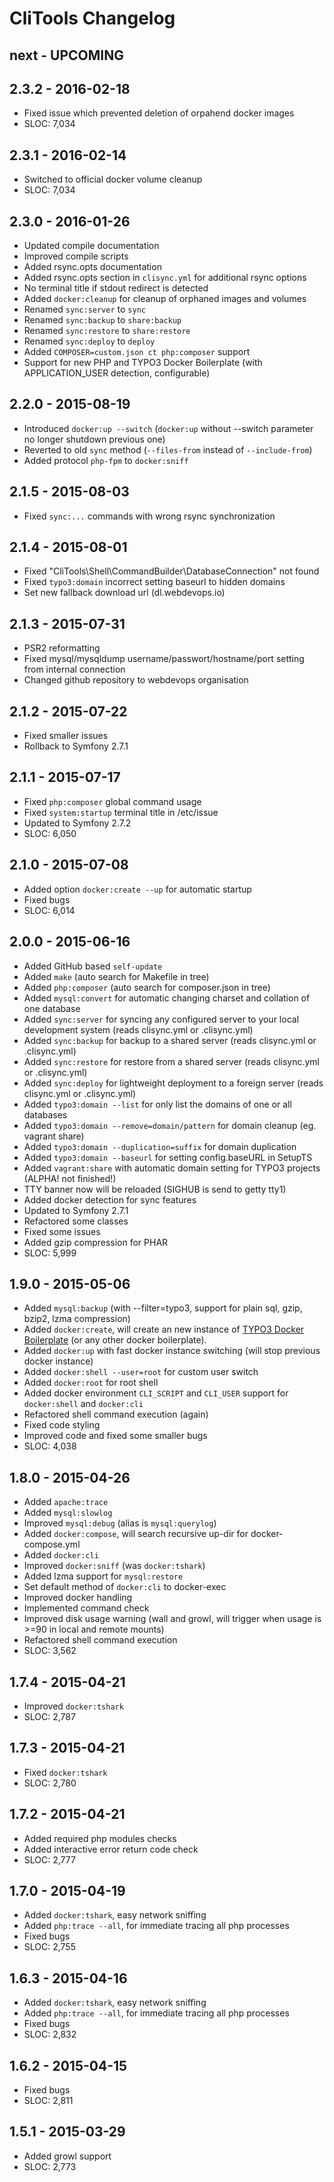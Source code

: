 CliTools Changelog
==================

next - UPCOMING
------------------

2.3.2 - 2016-02-18
------------------
- Fixed issue which prevented deletion of orpahend docker images 
- SLOC: 7,034

2.3.1 - 2016-02-14
------------------
- Switched to official docker volume cleanup
- SLOC: 7,034

2.3.0 - 2016-01-26
------------------
- Updated compile documentation
- Improved compile scripts
- Added rsync.opts documentation
- Added rsync.opts section in `clisync.yml` for additional rsync options
- No terminal title if stdout redirect is detected
- Added `docker:cleanup` for cleanup of orphaned images and volumes
- Renamed `sync:server` to `sync`
- Renamed `sync:backup` to `share:backup`
- Renamed `sync:restore` to `share:restore`
- Renamed `sync:deploy` to `deploy`
- Added `COMPOSER=custom.json ct php:composer` support
- Support for new PHP and TYPO3 Docker Boilerplate (with APPLICATION_USER detection, configurable)

2.2.0 - 2015-08-19
------------------
- Introduced `docker:up --switch` (`docker:up` without --switch parameter no longer shutdown previous one)
- Reverted to old `sync` method (`--files-from` instead of `--include-from`)
- Added protocol `php-fpm` to `docker:sniff`

2.1.5 - 2015-08-03
------------------
- Fixed `sync:...` commands with wrong rsync synchronization

2.1.4 - 2015-08-01
------------------
- Fixed "CliTools\Shell\CommandBuilder\DatabaseConnection" not found
- Fixed `typo3:domain` incorrect setting baseurl to hidden domains
- Set new fallback download url (dl.webdevops.io)

2.1.3 - 2015-07-31
------------------
- PSR2 reformatting
- Fixed mysql/mysqldump username/passwort/hostname/port setting from internal connection
- Changed github repository to webdevops organisation

2.1.2 - 2015-07-22
------------------
- Fixed smaller issues
- Rollback to Symfony 2.7.1

2.1.1 - 2015-07-17
------------------
- Fixed `php:composer` global command usage
- Fixed `system:startup` terminal title in /etc/issue
- Updated to Symfony 2.7.2
- SLOC: 6,050

2.1.0 - 2015-07-08
------------------
- Added option `docker:create --up` for automatic startup
- Fixed bugs
- SLOC: 6,014

2.0.0 - 2015-06-16
------------------
- Added GitHub based `self-update`
- Added `make` (auto search for Makefile in tree)
- Added `php:composer` (auto search for composer.json in tree)
- Added `mysql:convert` for automatic changing charset and collation of one database
- Added `sync:server` for syncing any configured server to your local development system (reads clisync.yml or .clisync.yml)
- Added `sync:backup` for backup to a shared server (reads clisync.yml or .clisync.yml)
- Added `sync:restore` for restore from a shared server (reads clisync.yml or .clisync.yml)
- Added `sync:deploy` for lightweight deployment to a foreign server (reads clisync.yml or .clisync.yml)
- Added `typo3:domain --list` for only list the domains of one or all databases
- Added `typo3:domain --remove=domain/pattern` for domain cleanup (eg. vagrant share)
- Added `typo3:domain --duplication=suffix` for domain duplication
- Added `typo3:domain --baseurl` for setting config.baseURL in SetupTS
- Added `vagrant:share` with automatic domain setting for TYPO3 projects (ALPHA! not finished!)
- TTY banner now will be reloaded (SIGHUB is send to getty tty1)
- Added docker detection for sync features
- Updated to Symfony 2.7.1
- Refactored some classes
- Fixed some issues
- Added gzip compression for PHAR
- SLOC: 5,999

1.9.0 - 2015-05-06
------------------
- Added `mysql:backup` (with --filter=typo3, support for plain sql, gzip, bzip2, lzma compression)
- Added `docker:create`, will create an new instance of [TYPO3 Docker Boilerplate](https://github.com/mblaschke/TYPO3-docker-boilerplate) (or any other docker boilerplate).
- Added `docker:up` with fast docker instance switching (will stop previous docker instance)
- Added `docker:shell --user=root` for custom user switch
- Added `docker:root` for root shell
- Added docker environment `CLI_SCRIPT` and `CLI_USER` support for `docker:shell` and `docker:cli`
- Refactored shell command execution (again)
- Fixed code styling
- Improved code and fixed some smaller bugs
- SLOC: 4,038

1.8.0 - 2015-04-26
------------------
- Added `apache:trace`
- Added `mysql:slowlog`
- Improved `mysql:debug` (alias is `mysql:querylog`)
- Added `docker:compose`, will search recursive up-dir for docker-compose.yml
- Added `docker:cli`
- Improved `docker:sniff` (was `docker:tshark`)
- Added lzma support for `mysql:restore`
- Set default method of `docker:cli` to docker-exec
- Improved docker handling
- Implemented command check
- Improved disk usage warning (wall and growl, will trigger when usage is >=90 in local and remote mounts)
- Refactored shell command execution
- SLOC: 3,562

1.7.4 - 2015-04-21
------------------
- Improved `docker:tshark`
- SLOC: 2,787

1.7.3 - 2015-04-21
------------------
- Fixed `docker:tshark`
- SLOC: 2,780

1.7.2 - 2015-04-21
------------------
- Added required php modules checks
- Added interactive error return code check
- SLOC: 2,777

1.7.0 - 2015-04-19
------------------
- Added `docker:tshark`, easy network sniffing
- Added `php:trace --all`, for immediate tracing all php processes
- Fixed bugs
- SLOC: 2,755

1.6.3 - 2015-04-16
------------------
- Added `docker:tshark`, easy network sniffing
- Added `php:trace --all`, for immediate tracing all php processes
- Fixed bugs
- SLOC: 2,832

1.6.2 - 2015-04-15
------------------
- Fixed bugs
- SLOC: 2,811

1.5.1 - 2015-03-29
------------------
- Added growl support
- SLOC: 2,773
